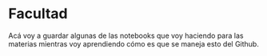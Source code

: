 # Facultad

Acá voy a guardar algunas de las notebooks que voy haciendo para las materias mientras voy aprendiendo cómo es que se maneja esto del Github.
